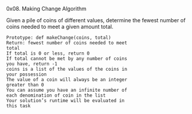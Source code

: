 0x08. Making Change
Algorithm

Given a pile of coins of different values,
    determine the fewest number of coins needed
    to meet a given amount total.

    Prototype: def makeChange(coins, total)
    Return: fewest number of coins needed to meet
    total
    If total is 0 or less, return 0
    If total cannot be met by any number of coins
    you have, return -1
    coins is a list of the values of the coins in
    your possession
    The value of a coin will always be an integer
    greater than 0
    You can assume you have an infinite number of
    each denomination of coin in the list
    Your solution’s runtime will be evaluated in
    this task
